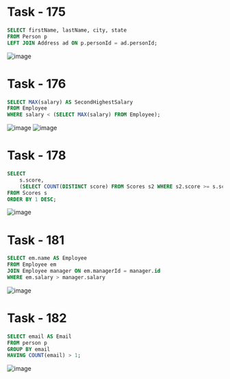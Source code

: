 # Task - 175
```sql
SELECT firstName, lastName, city, state 
FROM Person p
LEFT JOIN Address ad ON p.personId = ad.personId;
```
![image](https://github.com/itsveronika/leetcode/assets/113369081/b6889579-56ac-46e8-8de2-2e427dee5f68)

# Task - 176
```sql
SELECT MAX(salary) AS SecondHighestSalary
FROM Employee
WHERE salary < (SELECT MAX(salary) FROM Employee);
```
![image](https://github.com/itsveronika/leetcode/assets/113369081/b4bf3912-23fe-48e7-bf0a-bc819ec0a5c3)
![image](https://github.com/itsveronika/leetcode/assets/113369081/0d4036be-79a2-4964-a5a2-bc6d249bc84f)



# Task - 178
```sql
SELECT  
    s.score,  
    (SELECT COUNT(DISTINCT score) FROM Scores s2 WHERE s2.score >= s.score) as "rank" 
FROM Scores s 
ORDER BY 1 DESC;
```
![image](https://github.com/itsveronika/leetcode/assets/113369081/7edd239d-e56a-4a8f-9c6f-41d3f5ce0c2b)

# Task - 181
```sql
SELECT em.name AS Employee 
FROM Employee em
JOIN Employee manager ON em.managerId = manager.id
WHERE em.salary > manager.salary
```
![image](https://github.com/itsveronika/leetcode/assets/113369081/22f9fad0-1fe7-4681-8212-542ccebcc08a)

# Task - 182 
```sql
SELECT email AS Email
FROM person p
GROUP BY email
HAVING COUNT(email) > 1;
```
![image](https://github.com/itsveronika/leetcode/assets/113369081/9791bee5-28f6-49f8-b892-19510597bf43)
